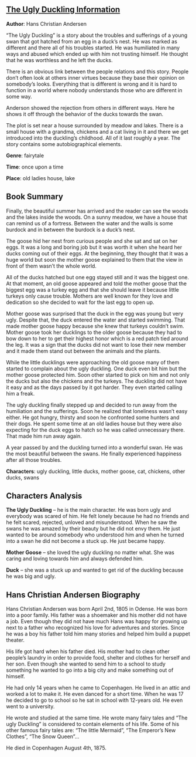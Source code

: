 ## [The Ugly Duckling Information](https://www.bookreports.info/the-ugly-duckling-summary/)

**Author**: Hans Christian Andersen

“The Ugly Duckling” is a story about the troubles and sufferings of a young swan that got hatched from an egg in a duck’s nest. He was marked as different and there all of his troubles started. He was humiliated in many ways and abused which ended up with him not trusting himself. He thought that he was worthless and he left the ducks.

There is an obvious link between the people relations and this story. People don’t often look at others inner virtues because they base their opinion on somebody’s looks. Everything that is different is wrong and it is hard to function in a world where nobody understands those who are different in some way.

Anderson showed the rejection from others in different ways. Here he shows it off through the behavior of the ducks towards the swan.

The plot is set near a house surrounded by meadow and lakes. There is a small house with a grandma, chickens and a cat living in it and there we get introduced into the duckling’s childhood. All of it last roughly a year. The story contains some autobiographical elements.

**Genre**: fairytale

**Time**: once upon a time

**Place**: old ladies house, lake

## Book Summary

Finally, the beautiful summer has arrived and the reader can see the woods and the lakes inside the woods. On a sunny meadow, we have a house that can remind us of a fortress. Between the water and the walls is some burdock and in between the burdock is a duck’s nest.

The goose hid her nest from curious people and she sat and sat on her eggs. It was a long and boring job but it was worth it when she heard her ducks coming out of their eggs. At the beginning, they thought that it was a huge world but soon the mother goose explained to them that the view in front of them wasn’t the whole world.

All of the ducks hatched but one egg stayed still and it was the biggest one. At that moment, an old goose appeared and told the mother goose that the biggest egg was a turkey egg and that she should leave it because little turkeys only cause trouble. Mothers are well known for they love and dedication so she decided to wait for the last egg to open up.

Mother goose was surprised that the duck in the egg was young but very ugly. Despite that, the duck entered the water and started swimming. That made mother goose happy because she knew that turkeys couldn’t swim. Mother goose took her ducklings to the older goose because they had to bow down to her to get their highest honor which is a red patch tied around the leg. It was a sign that the ducks did not want to lose their new member and it made them stand out between the animals and the plants.

While the little ducklings were approaching the old goose many of them started to complain about the ugly duckling. One duck even bit him but the mother goose protected him. Soon other started to pick on him and not only the ducks but also the chickens and the turkeys. The duckling did not have it easy and as the days passed by it got harder. They even started calling him a freak.

The ugly duckling finally stepped up and decided to run away from the humiliation and the sufferings. Soon he realized that loneliness wasn’t easy either. He got hungry, thirsty and soon he confronted some hunters and their dogs. He spent some time at an old ladies house but they were also expecting for the duck eggs to hatch so he was called unnecessary there. That made him run away again.

A year passed by and the duckling turned into a wonderful swan. He was the most beautiful between the swans. He finally experienced happiness after all those troubles.

**Characters**: ugly duckling, little ducks, mother goose, cat, chickens, other ducks, swans

## Characters Analysis

**The Ugly Duckling** – he is the main character. He was born ugly and everybody was scared of him. He felt lonely because he had no friends and he felt scared, rejected, unloved and misunderstood. When he saw the swans he was amazed by their beauty but he did not envy them. He just wanted to be around somebody who understood him and when he turned into a swan he did not become a stuck up. He just became happy.

**Mother Goose** – she loved the ugly duckling no matter what. She was caring and loving towards him and always defended him.

**Duck** – she was a stuck up and wanted to get rid of the duckling because he was big and ugly.

## Hans Christian Andersen Biography

Hans Christian Andersen was born April 2nd, 1805 in Odense. He was born into a poor family. His father was a shoemaker and his mother did not have a job. Even though they did not have much Hans was happy for growing up next to a father who recognized his love for adventures and stories. Since he was a boy his father told him many stories and helped him build a puppet theater.

His life got hard when his father died. His mother had to clean other people’s laundry in order to provide food, shelter and clothes for herself and her son. Even though she wanted to send him to a school to study something he wanted to go into a big city and make something out of himself.

He had only 14 years when he came to Copenhagen. He lived in an attic and worked a lot to make it. He even danced for a short time. When he was 17 he decided to go to school so he sat in school with 12-years old. He even went to a university.

He wrote and studied at the same time. He wrote many fairy tales and “The ugly Duckling” is considered to contain elements of his life. Some of his other famous fairy tales are: “The little Mermaid”, “The Emperor’s New Clothes”, “The Snow Queen”…

He died in Copenhagen August 4th, 1875.
